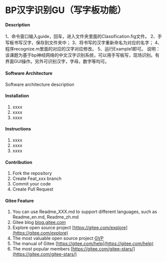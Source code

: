 # BP汉字识别GU（写字板功能）

#### Description
1、命令窗口输入guide，回车，进入文件夹里面的Classification.fig文件。
2、手写板书写汉字，保存到文件夹中；
3、将书写的汉字重新命名为对应的名字；
4、程序recognize.m里面的对应的汉字对应修改。
5、运行Example1即可。
说明：
该课题为基于bp神经网络的中文汉字识别系统，可以用手写板写，现场识别。有界面GUI操作。另外可识别汉字，字母，数字等均可。

#### Software Architecture
Software architecture description

#### Installation

1.  xxxx
2.  xxxx
3.  xxxx

#### Instructions

1.  xxxx
2.  xxxx
3.  xxxx

#### Contribution

1.  Fork the repository
2.  Create Feat_xxx branch
3.  Commit your code
4.  Create Pull Request


#### Gitee Feature

1.  You can use Readme\_XXX.md to support different languages, such as Readme\_en.md, Readme\_zh.md
2.  Gitee blog [blog.gitee.com](https://blog.gitee.com)
3.  Explore open source project [https://gitee.com/explore](https://gitee.com/explore)
4.  The most valuable open source project [GVP](https://gitee.com/gvp)
5.  The manual of Gitee [https://gitee.com/help](https://gitee.com/help)
6.  The most popular members  [https://gitee.com/gitee-stars/](https://gitee.com/gitee-stars/)
